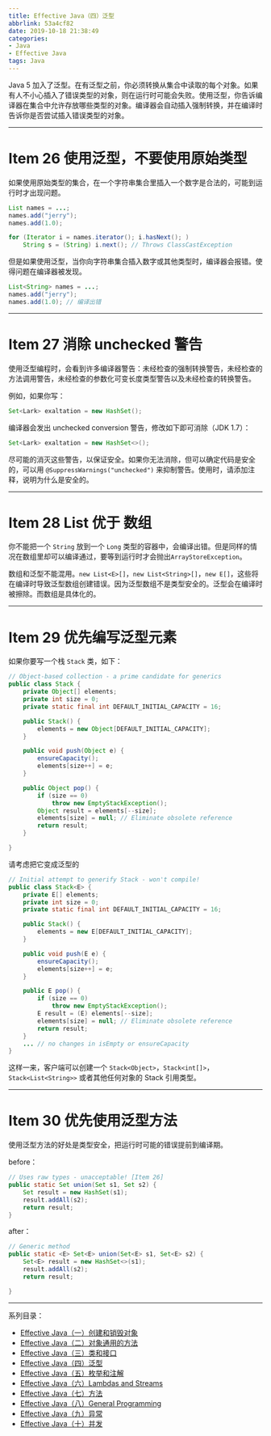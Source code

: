 ```yaml
---
title: Effective Java（四）泛型
abbrlink: 53a4cf82
date: 2019-10-18 21:38:49
categories:
- Java
- Effective Java
tags: Java
---
```


Java 5 加入了泛型。在有泛型之前，你必须转换从集合中读取的每个对象。如果有人不小心插入了错误类型的对象，则在运行时可能会失败。使用泛型，你告诉编译器在集合中允许存放哪些类型的对象。编译器会自动插入强制转换，并在编译时告诉你是否尝试插入错误类型的对象。

<!-- more -->

---

# Item 26 使用泛型，不要使用原始类型

如果使用原始类型的集合，在一个字符串集合里插入一个数字是合法的，可能到运行时才出现问题。

```java
List names = ...;
names.add("jerry");
names.add(1.0);

for (Iterator i = names.iterator(); i.hasNext(); )
    String s = (String) i.next(); // Throws ClassCastException

```

但是如果使用泛型，当你向字符串集合插入数字或其他类型时，编译器会报错。使得问题在编译器被发现。

```java
List<String> names = ...;
names.add("jerry");
names.add(1.0); // 编译出错
```

---

# Item 27 消除 unchecked 警告

使用泛型编程时，会看到许多编译器警告：未经检查的强制转换警告，未经检查的方法调用警告，未经检查的参数化可变长度类型警告以及未经检查的转换警告。

例如，如果你写：

```java
Set<Lark> exaltation = new HashSet();
```

编译器会发出 unchecked conversion 警告，修改如下即可消除（JDK 1.7）：

```java
Set<Lark> exaltation = new HashSet<>();
```

尽可能的消灭这些警告，以保证安全。如果你无法消除，但可以确定代码是安全的，可以用 `@SuppressWarnings("unchecked")` 来抑制警告。使用时，请添加注释，说明为什么是安全的。

---

# Item 28 List 优于 数组

你不能把一个 `String` 放到一个 `Long` 类型的容器中，会编译出错。但是同样的情况在数组里却可以编译通过，要等到运行时才会抛出`ArrayStoreException`。

数组和泛型不能混用。`new List<E>[]`，`new List<String>[]`，`new E[]`，这些将在编译时导致泛型数组创建错误。因为泛型数组不是类型安全的。泛型会在编译时被擦除。而数组是具体化的。

---

# Item 29 优先编写泛型元素

如果你要写一个栈 `Stack` 类，如下：

```java
// Object-based collection - a prime candidate for generics
public class Stack {
    private Object[] elements;
    private int size = 0;
    private static final int DEFAULT_INITIAL_CAPACITY = 16;

    public Stack() {
        elements = new Object[DEFAULT_INITIAL_CAPACITY];
    }

    public void push(Object e) {
        ensureCapacity();
        elements[size++] = e;
    }

    public Object pop() {
        if (size == 0)
            throw new EmptyStackException();
        Object result = elements[--size];
        elements[size] = null; // Eliminate obsolete reference
        return result;
    }

}
```

请考虑把它变成泛型的

```java
// Initial attempt to generify Stack - won't compile!
public class Stack<E> {
    private E[] elements;
    private int size = 0;
    private static final int DEFAULT_INITIAL_CAPACITY = 16;

    public Stack() {
        elements = new E[DEFAULT_INITIAL_CAPACITY];
    }

    public void push(E e) {
        ensureCapacity();
        elements[size++] = e;
    }

    public E pop() {
        if (size == 0)
            throw new EmptyStackException();
        E result = (E) elements[--size];
        elements[size] = null; // Eliminate obsolete reference
        return result;
    }
    ... // no changes in isEmpty or ensureCapacity
}
```

这样一来，客户端可以创建一个 `Stack<Object>`，`Stack<int[]>`，`Stack<List<String>>` 或者其他任何对象的 Stack 引用类型。

---

# Item 30 优先使用泛型方法

使用泛型方法的好处是类型安全，把运行时可能的错误提前到编译期。

before：

```java
// Uses raw types - unacceptable! [Item 26]
public static Set union(Set s1, Set s2) {
    Set result = new HashSet(s1);
    result.addAll(s2);
    return result;
}
```

after：

```java
// Generic method
public static <E> Set<E> union(Set<E> s1, Set<E> s2) {
    Set<E> result = new HashSet<>(s1);
    result.addAll(s2);
    return result;

}
```

---

系列目录：

- [Effective Java（一）创建和销毁对象](../post/39fc1edf.html)
- [Effective Java（二）对象通用的方法](../post/f754c291.html)
- [Effective Java（三）类和接口](../post/20ef17da.html)
- [Effective Java（四）泛型](../post/53a4cf82.html)
- [Effective Java（五）枚举和注解](../post/acf36022.html)
- [Effective Java（六）Lambdas and Streams](../post/cc85a16e.html)
- [Effective Java（七）方法](../post/387fb533.html)
- [Effective Java（八）General Programming](../post/7d5810ff.html)
- [Effective Java（九）异常](../post/4e34dae4.html)
- [Effective Java（十）并发](../post/15ac17ad.html)
